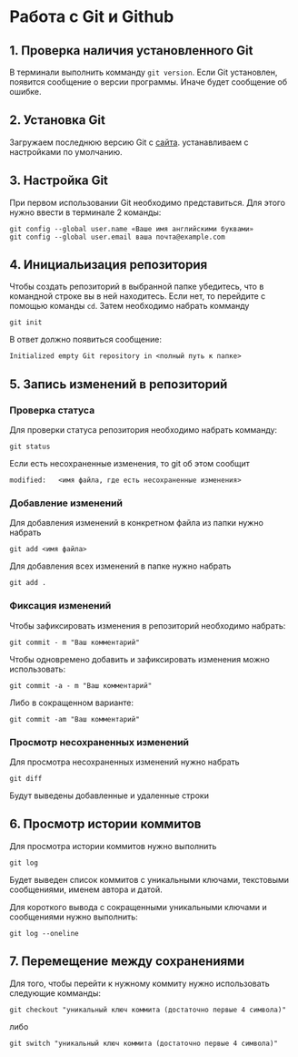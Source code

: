 # Работа с Git и Github
## 1. Проверка наличия установленного Git

В терминали выполнить комманду `git version`. Если Git установлен, появится сообщение о версии программы. Иначе будет сообщение об ошибке.

## 2. Установка Git
Загружаем последнюю версию Git с 
[сайта](https://git-scm.com/downloads).
устанавливаем с настройками по умолчанию.

## 3. Настройка Git
При первом использовании Git необходимо представиться.
Для этого нужно ввести в терминале 2 команды:
```
git config --global user.name «Ваше имя английскими буквами»
git config --global user.email ваша почта@example.com
```
## 4. Инициальизация репозитория

Чтобы создать репозиторий в выбранной папке убедитесь, что в командной строке вы в ней находитесь. Если нет, то перейдите с помощью команды ```cd```. Затем необходимо набрать комманду
```
git init
```
В ответ должно появиться сообщение:
```
Initialized empty Git repository in <полный путь к папке>
```

## 5. Запись изменений в репозиторий
### Проверка статуса

Для проверки статуса репозитория необходимо набрать комманду: 
```
git status
```
Если есть несохраненные изменения, то git об этом сообщит
```
modified:   <имя файла, где есть несохраненные изменения>
```

### Добавление изменений

Для добавления изменений в конкретном файла из папки нужно набрать 
```
git add <имя файла>
```
Для добавления всех изменений в папке нужно набрать 
```
git add .
```
### Фиксация изменений

Чтобы зафиксировать изменения в репозиторий необходимо набрать:
```
git commit - m "Ваш комментарий"
```
Чтобы одновремено добавить и зафиксировать изменения можно использовать:
```
git commit -a - m "Ваш комментарий"
```
Либо в сокращенном варианте:
```
git commit -am "Ваш комментарий"
```
### Просмотр несохраненных изменений

Для просмотра несохраненных изменений нужно набрать
```
git diff
```
Будут выведены добавленные и удаленные строки

## 6. Просмотр истории коммитов

Для просмотра истории коммитов нужно выполнить
```
git log
```
Будет выведен список коммитов с уникальными ключами, текстовыми сообщениями, именем автора и датой.

Для короткого вывода с сокращенными уникальными ключами и сообщениями нужно выполнить:
```
git log --oneline
```

## 7. Перемещение между сохранениями
Для того, чтобы перейти к нужному коммиту нужно использовать следующие комманды:
```
git checkout "уникальный ключ коммита (достаточно первые 4 символа)"
```
либо 
```
git switch "уникальный ключ коммита (достаточно первые 4 символа)"
```
